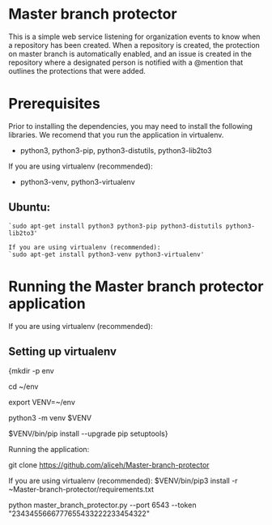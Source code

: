 # Master branch protector

This is a simple web service listening for organization events to know when a repository has been created. When a repository is created, the protection on master branch is automatically enabled, and an issue is created in the repository where a designated person is notified with a @mention that outlines the protections that were added.

Prerequisites
=============

Prior to installing the dependencies, you may need to install the following libraries. We recomend that you run the application in virtualenv.


* python3, python3-pip, python3-distutils, python3-lib2to3

<bold>If you are using virtualenv (recommended):</bold>


* python3-venv, python3-virtualenv 

Ubuntu:
------

    `sudo apt-get install python3 python3-pip python3-distutils python3-lib2to3'
    
    If you are using virtualenv (recommended):
    `sudo apt-get install python3-venv python3-virtualenv' 

Running the Master branch protector application
===============================================


If you are using virtualenv (recommended):


Setting up virtualenv
---------------------

{mkdir -p env

cd ~/env

export VENV=~/env

python3 -m venv $VENV

$VENV/bin/pip install --upgrade pip setuptools}

Running the application:

git clone https://github.com/aliceh/Master-branch-protector

If you are using virtualenv (recommended):
$VENV/bin/pip3 install -r ~Master-branch-protector/requirements.txt 

python master_branch_protector.py --port 6543 --token "2343455666777655433222233454322"
